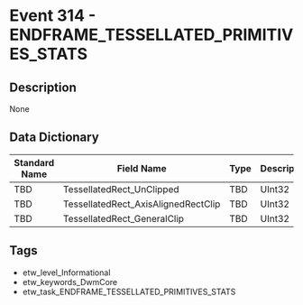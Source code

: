 # Event 314 - ENDFRAME_TESSELLATED_PRIMITIVES_STATS

## Description
None

## Data Dictionary
|Standard Name|Field Name|Type|Description|Sample Value|
|---|---|---|---|---|
|TBD|TessellatedRect_UnClipped|TBD|UInt32|None|None|
|TBD|TessellatedRect_AxisAlignedRectClip|TBD|UInt32|None|None|
|TBD|TessellatedRect_GeneralClip|TBD|UInt32|None|None|

## Tags
* etw_level_Informational
* etw_keywords_DwmCore
* etw_task_ENDFRAME_TESSELLATED_PRIMITIVES_STATS